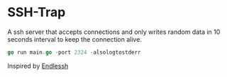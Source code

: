 # SSH-Trap

A ssh server that accepts connections and only writes random data in 10 seconds interval to keep the connection alive.

```go
go run main.go -port 2324 -alsologtostderr
```

Inspired by [Endlessh](https://nullprogram.com/blog/2019/03/22/)